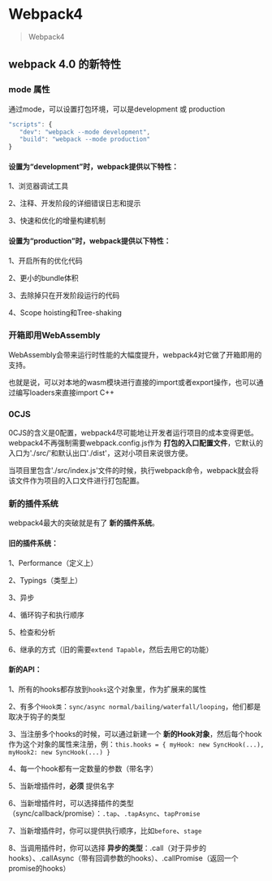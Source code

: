 # Webpack4
> Webpack4

## webpack 4.0 的新特性
### mode 属性
通过mode，可以设置打包环境，可以是development 或 production
```js
"scripts": {
   "dev": "webpack --mode development",
   "build": "webpack --mode production"
}
```
#### 设置为“development”时，webpack提供以下特性：

1、浏览器调试工具

2、注释、开发阶段的详细错误日志和提示

3、快速和优化的增量构建机制

#### 设置为“production”时，webpack提供以下特性：

1、开启所有的优化代码

2、更小的bundle体积

3、去除掉只在开发阶段运行的代码

4、Scope hoisting和Tree-shaking

### 开箱即用WebAssembly
WebAssembly会带来运行时性能的大幅度提升，webpack4对它做了开箱即用的支持。

也就是说，可以对本地的wasm模块进行直接的import或者export操作，也可以通过编写loaders来直接import C++

### 0CJS
0CJS的含义是0配置，webpack4尽可能地让开发者运行项目的成本变得更低。webpack4不再强制需要webpack.config.js作为 **打包的入口配置文件**，它默认的入口为'./src/'和默认出口'./dist'，这对小项目来说很方便。

当项目里包含'./src/index.js'文件的时候，执行webpack命令，webpack就会将该文件作为项目的入口文件进行打包配置。

### 新的插件系统

webpack4最大的突破就是有了 **新的插件系统**。
#### 旧的插件系统：

1、Performance（定义上）

2、Typings（类型上）

3、异步

4、循环钩子和执行顺序

5、检查和分析

6、继承的方式（旧的需要`extend Tapable`，然后去用它的功能）

#### 新的API：

1、所有的hooks都存放到`hooks`这个对象里，作为扩展来的属性

2、有多个`Hook类`：`sync/async normal/bailing/waterfall/looping`，他们都是取决于钩子的类型

3、当注册多个hooks的时候，可以通过新建一个 **新的Hook对象**，然后每个hook作为这个对象的属性来注册，例：`this.hooks = { myHook: new SyncHook(...), myHook2: new SyncHook(...) }`

4、每一个hook都有一定数量的参数（带名字）

5、当新增插件时，**必须** 提供名字

6、当新增插件时，可以选择插件的类型（sync/callback/promise）：`.tap`、`.tapAsync`、`tapPromise`

7、当新增插件时，你可以提供执行顺序，比如`before`、`stage`

8、当调用插件时，你可以选择 **异步的类型**：.call（对于异步的hooks）、.callAsync（带有回调参数的hooks）、.callPromise（返回一个promise的hooks）
